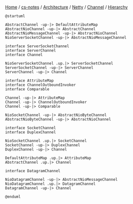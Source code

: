 [Home](https://mengxianbin.github.io) /
[cs-notes](https://mengxianbin.github.io/cs-notes/site) /
[Architecture](https://mengxianbin.github.io/cs-notes/site/Architecture) /
[Netty](https://mengxianbin.github.io/cs-notes/site/Architecture/Netty) /
[Channel](https://mengxianbin.github.io/cs-notes/site/Architecture/Netty/Channel) /
[Hierarchy](https://mengxianbin.github.io/cs-notes/site/Architecture/Netty/Channel/Hierarchy)

```puml
@startuml

AbstractChannel -up-|> DefaultAttributeMap
AbstractNioChannel -up-|> AbstractChannel
AbstractNioMessageChannel -up-|> AbstractNioChannel
NioServerSocketChannel -up-|> AbstractNioMessageChannel

interface ServerSocketChannel
interface ServerChannel
interface Channel

NioServerSocketChannel .up.|> ServerSocketChannel
ServerSocketChannel -up-|> ServerChannel
ServerChannel -up-|> Channel

interface AttributeMap
interface ChannelOutboundInvoker
interface Comparable

Channel -up-|> AttributeMap
Channel -up-|> ChannelOutboundInvoker
Channel -up-|> Comparable

NioSocketChannel -up-|> AbstractNioByteChannel
AbstractNioByteChannel -up-|> AbstractNioChannel

interface SocketChannel
interface DuplexChannel

NioSocketChannel .up.|> SocketChannel
SocketChannel -up-|> DuplexChannel
DuplexChannel -up-|> Channel

DefaultAttributeMap .up.|> AttributeMap
AbstractChannel .up.|> Channel

interface DatagramChannel

NioDatagramChannel -up-|> AbstractNioMessageChannel
NioDatagramChannel .up.|> DatagramChannel
DatagramChannel -up-|> Channel

@enduml
```
